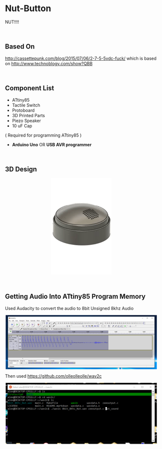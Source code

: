 # Nut-Button
NUT!!!!

<br>


## Based On 
http://cassettepunk.com/blog/2015/07/06/2-7-5-5vdc-fuck/
which is based on http://www.technoblogy.com/show?QBB

<br>


## Component List

* ATtiny85
* Tactile Switch
* Protoboard
* 3D Printed Parts
* Piezo Speaker
* 10 uF Cap

( Required for programming ATtiny85 )
* **Arduino Uno** OR **USB AVR programmer**


<br>

## 3D Design
<p align="center" style="vertical-align: top; position: relative" >
  <img style="vertical-align:top" src="https://github.com/aziddy/Nut-Button/blob/master/media/ezgif-7-f7715ef41732.gif?raw=true" width="200"/>
</p>




<br>

## Getting Audio Into ATtiny85 Program Memory

Used Audacity to convert the audio to 8bit Unsigned 8khz Audio

<p align="center" style="vertical-align: top; position: relative" >
  <img style="vertical-align:top" src="https://github.com/aziddy/Nut-Button/blob/master/media/aud.PNG?raw=true" width="500"/>
</p>

Then used https://github.com/olleolleolle/wav2c

<p align="center" style="vertical-align: top; position: relative" >
  <img style="vertical-align:top" src="https://github.com/aziddy/Nut-Button/blob/master/media/wav2c.png?raw=true" width="500"/>
</p>
